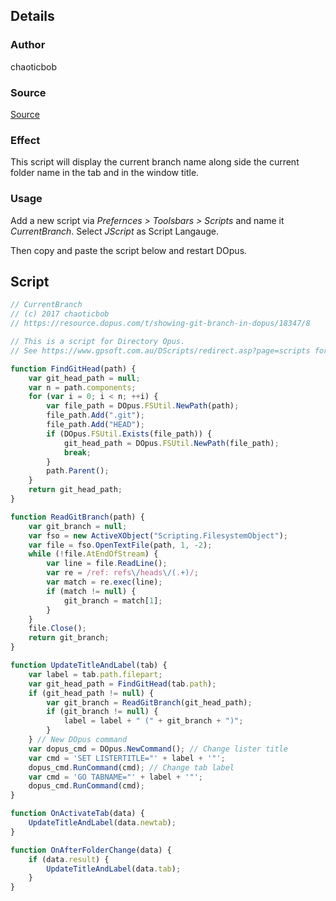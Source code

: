 ## Details

### Author
chaoticbob 

### Source
[Source](https://resource.dopus.com/t/showing-git-branch-in-dopus/18347/8)

### Effect

This script will display the current branch name along side the current folder name in the tab and in the window title.

### Usage
Add a new script via *Prefernces > Toolsbars > Scripts* and name it *CurrentBranch*. Select *JScript* as Script Langauge.

Then copy and paste the script below and restart DOpus.

## Script
```js
// CurrentBranch
// (c) 2017 chaoticbob
// https://resource.dopus.com/t/showing-git-branch-in-dopus/18347/8

// This is a script for Directory Opus.
// See https://www.gpsoft.com.au/DScripts/redirect.asp?page=scripts for development information.

function FindGitHead(path) {
	var git_head_path = null;
	var n = path.components;
	for (var i = 0; i < n; ++i) {
		var file_path = DOpus.FSUtil.NewPath(path);
		file_path.Add(".git");
		file_path.Add("HEAD");
		if (DOpus.FSUtil.Exists(file_path)) {
			git_head_path = DOpus.FSUtil.NewPath(file_path);
			break;
		}
		path.Parent();
	}
	return git_head_path;
}

function ReadGitBranch(path) {
	var git_branch = null;
	var fso = new ActiveXObject("Scripting.FilesystemObject");
	var file = fso.OpenTextFile(path, 1, -2);
	while (!file.AtEndOfStream) {
		var line = file.ReadLine();
		var re = /ref: refs\/heads\/(.+)/;
		var match = re.exec(line);
		if (match != null) {
			git_branch = match[1];
		}
	}
	file.Close();
	return git_branch;
}

function UpdateTitleAndLabel(tab) {
	var label = tab.path.filepart;
	var git_head_path = FindGitHead(tab.path);
	if (git_head_path != null) {
		var git_branch = ReadGitBranch(git_head_path);
		if (git_branch != null) {
			label = label + " (" + git_branch + ")";
		}
	} // New DOpus command
	var dopus_cmd = DOpus.NewCommand(); // Change lister title
	var cmd = 'SET LISTERTITLE="' + label + '"';
	dopus_cmd.RunCommand(cmd); // Change tab label
	var cmd = 'GO TABNAME="' + label + '"';
	dopus_cmd.RunCommand(cmd);
}

function OnActivateTab(data) {
	UpdateTitleAndLabel(data.newtab);
}

function OnAfterFolderChange(data) {
	if (data.result) {
		UpdateTitleAndLabel(data.tab);
	}
}
```